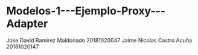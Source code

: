 # Modelos-1---Ejemplo-Proxy---Adapter
Jose David Ramirez Maldonado 20181020047
Jaime Nicolas Castro Acuña 20181020147 
